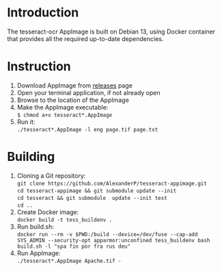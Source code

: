 # Introduction
The tesseract-ocr AppImage is built on Debian 13, using Docker container that provides all the required up-to-date dependencies.

# Instruction
1. Download AppImage from [releases](https://github.com/AlexanderP/tesseract-appimage/releases) page
1. Open your terminal application, if not already open
1. Browse to the location of the AppImage
3. Make the AppImage executable:   
    `$ chmod a+x tesseract*.AppImage`
4. Run it:  
    `./tesseract*.AppImage -l eng page.tif page.txt`

# Building
1. Cloning a Git repository:   
    `git clone https://github.com/AlexanderP/tesseract-appimage.git`   
    `cd tesseract-appimage && git submodule update --init`   
    `cd tesseract && git submodule  update --init test`  
    `cd ..`
1. Create Docker image:   
    `docker build -t tess_buildenv .`
2. Run build.sh:   
    `docker run --rm -v $PWD:/build --device=/dev/fuse --cap-add SYS_ADMIN --security-opt apparmor:unconfined tess_buildenv bash build.sh -l "spa fin por fra rus deu"`
3. Run AppImage:   
    `./tesseract*.AppImage Apache.tif -`

